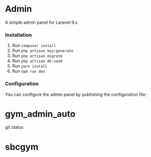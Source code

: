 # Admin

A simple admin panel for Laravel 9.x

### Installation

1. Run `composer install`
2. Run `php artisan key:generate`
3. Run `php artisan migrate`
4. Run `php artisan db:seed`
5. Run `yarn install`
6. Run `npm run dev`

### Configuration

You can configure the admin panel by publishing the configuration file:

# gym_admin_auto
git status
# sbcgym
